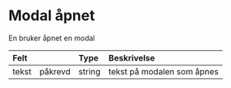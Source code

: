 # Modal åpnet

En bruker åpnet en modal

| Felt | | Type | Beskrivelse |
| :--- | :--- | :--- | :--- |
| tekst | påkrevd | string | tekst på modalen som åpnes |